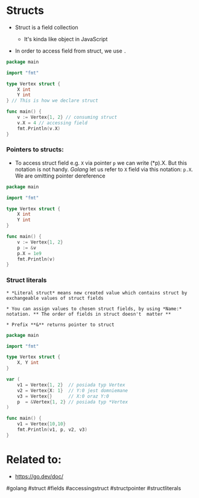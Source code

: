 # Structs

* Struct is a field collection

	* It's kinda like object in JavaScript

* In order to access field from struct, we use `.`

```go
package main

import "fmt"

type Vertex struct {
	X int
	Y int
} // This is how we declare struct

func main() {
	v := Vertex{1, 2} // consuming struct
	v.X = 4 // accessing field
	fmt.Println(v.X)
}
```

### Pointers to structs:

* To access struct field e.g. `X` via pointer `p` we can write (\*p).X. But this notation is not handy. *Golang* let us refer to `X` field via this notation: `p.X`. We are omitting pointer dereference

```go
package main

import "fmt"

type Vertex struct {
	X int
	Y int
}

func main() {
	v := Vertex{1, 2}
	p := &v
	p.X = 1e9
	fmt.Println(v)
}
```

### Struct literals
	
	* *Literal struct* means new created value which contains struct by exchangeable values of struct fields

	* You can assign values to chosen struct fields, by using *Name:* notation. ** The order of fields in struct doesn't  matter **

	* Prefix **&** returns pointer to struct

```go
package main

import "fmt"

type Vertex struct {
	X, Y int
}

var (
	v1 = Vertex{1, 2}  // posiada typ Vertex
	v2 = Vertex{X: 1}  // Y:0 jest domniemane
	v3 = Vertex{}      // X:0 oraz Y:0
	p  = &Vertex{1, 2} // posiada typ *Vertex
)

func main() {
	v1 = Vertex{10,10}
	fmt.Println(v1, p, v2, v3)
}
```

# Related to: 

* https://go.dev/doc/


#golang #struct #fields #accessingstruct #structpointer #structliterals


